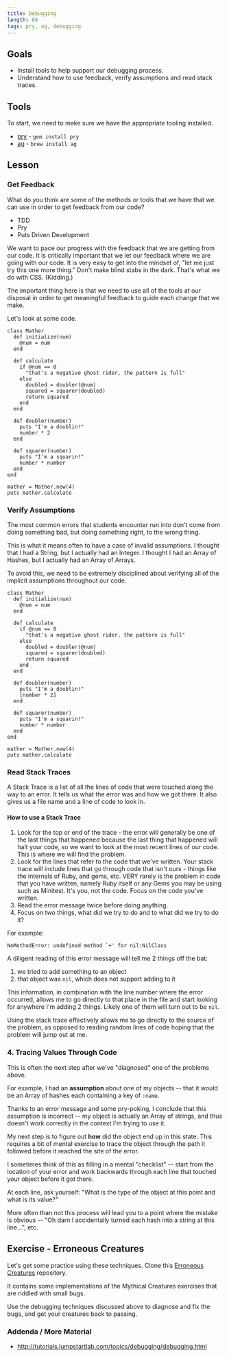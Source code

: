 ```yaml
--- 
title: Debugging
length: 60
tags: pry, ag, debugging
---
```


## Goals

* Install tools to help support our debugging process.
* Understand how to use feedback, verify assumptions and read stack traces.

## Tools

To start, we need to make sure we have the appropriate tooling installed.

* [pry](https://github.com/pry/pry) - `gem install pry`
* [ag](https://github.com/ggreer/the_silver_searcher) - `brew install ag`


## Lesson

### Get Feedback

What do you think are some of the methods or tools that we have that we can use
in order to get feedback from our code? 

* TDD
* Pry
* Puts Driven Development

We want to pace our progress with the feedback that we are getting from our
code.  It is critically important that we let our feedback where we are going 
with our code. It is very easy to get into the mindset of, "let me just try
this one more thing." Don't make blind stabs in the dark. That's what we do with
CSS. (Kidding.)

The important thing here is that we need to use all of the tools at our 
disposal in order to get meaningful feedback to guide each change that we make.

Let's look at some code.

```
class Mather
  def initialize(num)
    @num = num
  end

  def calculate
    if @num == 0
      "that's a negative ghost rider, the pattern is full"
    else
      doubled = doubler(@num)
      squared = squarer(doubled)
      return squared
    end
  end

  def doubler(number)
    puts "I'm a doublin!"
    number * 2
  end
  
  def squarer(number)
    puts "I'm a squarin!"
    number * number
  end
end

mather = Mather.new(4)
puts mather.calculate
```

### Verify Assumptions

The most common errors that students encounter run into don't come from doing
something bad, but doing something right, to the wrong thing.

This is what it means often to have a case of invalid assumptions. I thought
that I had a String, but I actually had an Integer. I thought I had an Array of
Hashes, but I actually had an Array of Arrays.

To avoid this, we need to be extremely disciplined about verifying all of the
implicit assumptions throughout our code.

```
class Mather
  def initialize(num)
    @num = num
  end

  def calculate
    if @num == 0
      "that's a negative ghost rider, the pattern is full"
    else
      doubled = doubler(@num)
      squared = squarer(doubled)
      return squared
    end
  end

  def doubler(number)
    puts "I'm a doublin!"
    [number * 2]
  end
  
  def squarer(number)
    puts "I'm a squarin!"
    number * number
  end
end

mather = Mather.new(4)
puts mather.calculate
```

### Read Stack Traces

A Stack Trace is a list of all the lines of code that were touched along the 
way to an error. It tells us what the error was and how we got there. It also
gives us a file name and a line of code to look in.

#### How to use a Stack Trace

1. Look for the top or end of the trace - the error will generally be one of 
the last things that happened because the last thing that happened will halt 
your code, so we want to look at the most recent lines of our code. This is
where we will find the problem.
2. Look for the lines that refer to the code that we've written. Your stack 
trace will include lines that go through code that isn't ours - things like 
the internals of Ruby, and gems, etc.  VERY rarely is the problem in code that 
you have written, namely Ruby itself or any Gems you may be using such as 
Minitest. It's you, not the code. Focus on the code you've written.
3. Read the error message twice before doing anything.
4. Focus on two things, what did we try to do and to what did we try to do it? 

For example:

```
NoMethodError: undefined method `+' for nil:NilClass
```

A diligent reading of this error message will tell me 2 things
off the bat:

1. we tried to add something to an object
2. that object was `nil`, which does not support adding to it

This information, in combination with the line number where the error
occurred, allows me to go directly to that place in the file
and start looking for anywhere I'm adding 2 things. Likely one
of them will turn out to be `nil`.

Using the stack trace effectively allows me to go directly
to the source of the problem, as opposed to reading random lines
of code hoping that the problem will jump out at me.


### 4. Tracing Values Through Code

This is often the next step after we've "diagnosed" one
of the problems above.

For example, I had an __assumption__ about one of my objects --
that it would be an Array of hashes each containing a key of `:name`.

Thanks to an error message and some pry-poking, I conclude that this
assumption is incorrect -- my object is actually an Array of strings,
and thus doesn't work correctly in the context I'm trying to use it.

My next step is to figure out __how__ did the object end up in
this state. This requires a bit of mental exercise to trace the
object through the path it followed before it reached the site of
the error.

I sometimes think of this as filling in a mental "checklist" --
start from the location of your error and work backwards through
each line that touched your object before it got there.

At each line, ask yourself: "What is the type of the object at this
point and what is its value?"

More often than not this process will lead you to a point where
the mistake is obvious -- "Oh darn I accidentally turned each hash
into a string at this line...", etc.


## Exercise - Erroneous Creatures

Let's get some practice using these techniques.
Clone this [Erroneous Creatures](https://github.com/turingschool-examples/erroneous_creatures)
repository.

It contains some implementations of the Mythical Creatures exercises
that are riddled with small bugs.

Use the debugging techniques discussed above to diagnose and fix the
bugs, and get your creatures back to passing.

### Addenda / More Material

* http://tutorials.jumpstartlab.com/topics/debugging/debugging.html